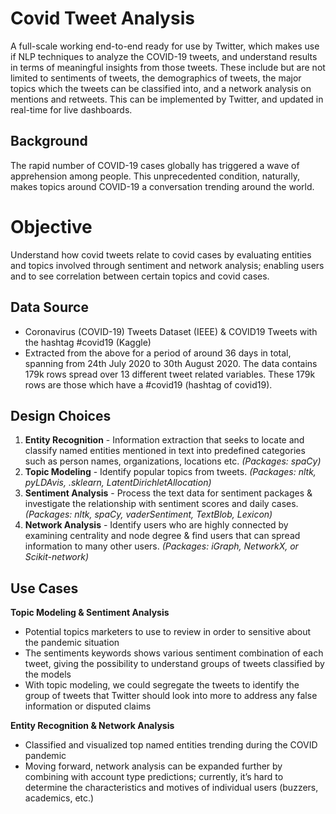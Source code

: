 # Covid Tweet Analysis
A full-scale working end-to-end ready for use by Twitter, which makes use if  NLP techniques to analyze the  COVID-19 tweets, and understand results in terms of meaningful insights from those tweets. These include but are not limited to sentiments of tweets, the demographics of tweets, the major topics which the tweets can be classified into, and a network analysis on mentions and retweets. This can  be implemented by Twitter, and  updated in real-time for live dashboards.

## Background
The rapid number of COVID-19 cases globally has triggered a wave of apprehension among people. This unprecedented condition, naturally, makes topics around COVID-19 a conversation trending around the world. 

# Objective 
Understand how covid tweets relate to covid cases by evaluating entities and topics involved through sentiment and network analysis; enabling users and to see correlation between certain topics and covid cases.

## Data Source
* Coronavirus (COVID-19) Tweets Dataset (IEEE) & COVID19 Tweets with the hashtag #covid19 (Kaggle)
* Extracted from the above for a period of around 36 days in total, spanning from 24th July 2020 to 30th August 2020. The data contains 179k rows spread over 13 different tweet related variables. These  179k rows are those which have a #covid19 (hashtag of covid19).

## Design Choices
1) **Entity Recognition** - 
Information extraction that seeks to locate and classify named entities mentioned in text into predefined categories such as person names, organizations, locations etc. *(Packages: spaCy)*
2) **Topic Modeling** - 
Identify popular topics from tweets. *(Packages: nltk, pyLDAvis, .sklearn, LatentDirichletAllocation)*
3) **Sentiment Analysis** - 
Process the text data for sentiment packages & investigate the relationship with sentiment scores and daily cases. *(Packages: nltk,  spaCy, vaderSentiment, TextBlob, Lexicon)*
4) **Network Analysis** - 
Identify users who are highly connected by examining centrality and node degree & find users that can spread information to many other users. *(Packages: iGraph, NetworkX, or Scikit-network)*

## Use Cases
**Topic Modeling & Sentiment Analysis**
* Potential topics marketers to use to review in order to sensitive about the pandemic situation
* The sentiments keywords shows various sentiment combination of each tweet, giving the possibility to understand groups of tweets classified by the models
* With topic modeling, we could segregate the tweets to identify the group of tweets that Twitter should look into more to address any false information or disputed claims

**Entity Recognition & Network Analysis** 
* Classified and visualized top named entities trending during the COVID pandemic
* Moving forward, network analysis can be expanded further by combining with account type predictions; currently, it’s hard to determine the characteristics and motives of individual users (buzzers, academics, etc.) 

